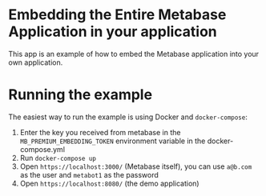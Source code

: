 # Embedding the Entire Metabase Application in your application

This app is an example of how to embed the Metabase application into your own application.

# Running the example

The easiest way to run the example is using Docker and `docker-compose`:

1. Enter the key you received from metabase in the `MB_PREMIUM_EMBEDDING_TOKEN` environment variable in the docker-compose.yml
2. Run `docker-compose up`
3. Open `https://localhost:3000/` (Metabase itself), you can use `a@b.com` as the user and `metabot1` as the password
4. Open `https://localhost:8080/` (the demo application)